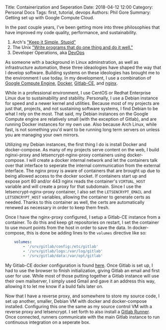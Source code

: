 Title: Containerization and Seperation
Date: 2018-04-12 12:00
Category: Personal Docs
Tags: first, tutorial, devops
Authors: Phil Gore
Summary: Getting set up with Google Compute Cloud.

In the past couple years, I've been getting more into three philosophies 
that have improved my code quality, performance, and sustainability.

1. Arch's ["Keep it Simple, Stupid"]("https://wiki.archlinux.org/index.php/The_Arch_Way_(%D0%A1%D1%80%D0%BF%D1%81%D0%BA%D0%B8)")
2. The Unix ["Write programs that do one thing and do it well."](https://en.wikipedia.org/wiki/Unix_philosophy)
3. Developer Operations, aka [DevOps](https://en.wikipedia.org/wiki/DevOps)


As someone with a background in Linux adminstration, as well as infrastructure
automation, these three ideaologies have shaped the way that I develop software.
Building systems on these ideologies has brought me to the environment I use
today. In my development, I use a combination of 
[Google Compute Engine]("https://cloud.google.com/compute/docs/"),
[Docker](https://www.docker.com/what-docker),
[Gitlab-CE](https://gitlab.com/Gitlab-org/Gitlab-ce),
and [nginx](https://www.nginx.com/).

While in a professional environment, I use CentOS or Redhat Enterprise Linux due
to sustainability and stability. Personally, I use a Debian instance for speed
and a newer kernel and utilities. Because most of my projects are just that,
projects, and not sustaining software systems, I find Debian to be what I rely
on the most. That said, my Debian instances on the Google Compute engine are
relatively small (with the exception of Gitlab), and are running Docker
instances for my own use. Also because Arch Linux, while fast, is not something
you'd want to be running long term servers on unless you are managing your own
mirrors. 

Utilizing my Debian instances, the first thing I do is install Docker and
docker-compose. As many of my projects serve content on the web, I build 
nginxi-proxy and letsencrypt-nginx-proxy containers using docker-compose. I will
create a docker internal network and let the containers talk over that
interface to seperate the internal communication from the external interface.
The nginx proxy is aware of containers that are brought up due to 
being allowed access to the docker socket. If containers start up and expose
port 80 and/or 443 nginx reads the container's `VIRTUAL_HOST` variable and will
create a proxy for that subdomain. Since I use the letsencrypt-nginx-proxy
container, I also set the `LETSENCRYPT_EMAIL` and `LETSENCRYPT_HOST` variables,
allowing the container to generate certs as needed. Thanks to this container as
well, the certs are automatically renewed as necessary in order to keep them
fresh.

Once I have the nginx-proxy configured, I setup a Gitlab-CE instance from a
container. To do this and keep git repositories on restart, I set the container
to use mount points from the host in order to save the data. In docker-compose,
this is done be adding lines to the `volumes` directive like so:

```yaml
    volumes:
        - '/srv/gitlab/config:/etc/gitlab'
        - '/srv/gitlab/logs:/var/log/gitlab'
        - '/srv/gitlab/data:/var/opt/gitlab'
```

My Gitlab-CE docker configuration is found
[here](https://github.com/Erog38/simple-container-scipts/blob/master/Gitlab/docker-compose.yml).
Once Gitlab is set up, I had to use the browser to finish initialization, giving
Gitlab an email and first user for use. While most of those putting together a
Gitlab instance will use their own mailserver, I  simply used Gmail and gave it
an address this way, allowing it to let me know if a build fails later on.

Now that I have a reverse proxy, and somewhere to store my source code, I set up
another, smaller, Debian VM with docker and docker-compose installed.
Configuring this one the same as my source control VM with a reverse proxy and
letsencrypt. I set forth to also install a [Gitlab
Runner](https://docs.gitlab.com/runner/). Once connected, runners communicate
with the main Gitlab instance to run continuous integration on a seperate box. 
